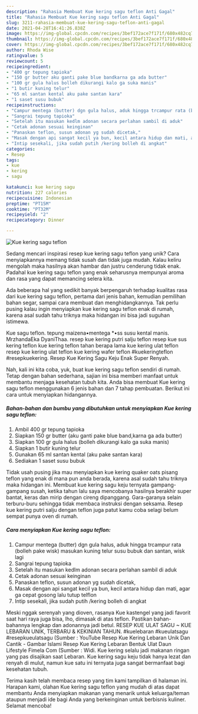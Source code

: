 ```yaml
---
description: "Rahasia Membuat Kue kering sagu teflon Anti Gagal"
title: "Rahasia Membuat Kue kering sagu teflon Anti Gagal"
slug: 3211-rahasia-membuat-kue-kering-sagu-teflon-anti-gagal
date: 2021-04-28T16:41:26.838Z
image: https://img-global.cpcdn.com/recipes/3bef172ace7f171f/680x482cq70/kue-kering-sagu-teflon-foto-resep-utama.jpg
thumbnail: https://img-global.cpcdn.com/recipes/3bef172ace7f171f/680x482cq70/kue-kering-sagu-teflon-foto-resep-utama.jpg
cover: https://img-global.cpcdn.com/recipes/3bef172ace7f171f/680x482cq70/kue-kering-sagu-teflon-foto-resep-utama.jpg
author: Rhoda Wise
ratingvalue: 5
reviewcount: 5
recipeingredient:
- "400 gr tepung tapioka"
- "150 gr butter aku ganti pake blue bandkarna ga ada butter"
- "100 gr gula halus bolleh dikurangi kalo ga suka manis"
- "1 butir kuning telur"
- "65 ml santan kental aku pake santan kara"
- "1 saset susu bubuk"
recipeinstructions:
- "Campur mentega (butter) dgn gula halus, aduk hingga trcampur rata (bolleh pake wisk) masukan kuning telur susu bubuk dan santan, wisk lagi"
- "Sangrai tepung tapioka"
- "Setelah itu masukan kedlm adonan secara perlahan sambil di aduk"
- "Cetak adonan sesuai keinginan"
- "Panaskan teflon, susun adonan yg sudah dicetak,"
- "Masak dengan api sangat kecil ya bun, kecil antara hidup dan mati, agar ga cepat gosong lalu tutup telflon"
- "Intip sesekali, jika sudah putih /kering bolleh di angkat"
categories:
- Resep
tags:
- kue
- kering
- sagu

katakunci: kue kering sagu 
nutrition: 227 calories
recipecuisine: Indonesian
preptime: "PT15M"
cooktime: "PT32M"
recipeyield: "2"
recipecategory: Dinner

---
```



![Kue kering sagu teflon](https://img-global.cpcdn.com/recipes/3bef172ace7f171f/680x482cq70/kue-kering-sagu-teflon-foto-resep-utama.jpg)

Sedang mencari inspirasi resep kue kering sagu teflon yang unik? Cara menyiapkannya memang tidak susah dan tidak juga mudah. Kalau keliru mengolah maka hasilnya akan hambar dan justru cenderung tidak enak. Padahal kue kering sagu teflon yang enak seharusnya mempunyai aroma dan rasa yang dapat memancing selera kita.

Ada beberapa hal yang sedikit banyak berpengaruh terhadap kualitas rasa dari kue kering sagu teflon, pertama dari jenis bahan, kemudian pemilihan bahan segar, sampai cara membuat dan menghidangkannya. Tak perlu pusing kalau ingin menyiapkan kue kering sagu teflon enak di rumah, karena asal sudah tahu triknya maka hidangan ini bisa jadi suguhan istimewa.

Kue sagu teflon. tepung maizena•mentega *•ss susu kental manis. MrzhandaEka DyaniThaa. resep kue kering putri salju teflon resep kue sus kering teflon kue kering teflon tahan berapa lama kue kering ulat teflon resep kue kering ulat teflon kue kering wafer teflon #kuekeringteflon #resepkuekering. Resep Kue Kering Sagu Keju Enak Super Renyah.


Nah, kali ini kita coba, yuk, buat kue kering sagu teflon sendiri di rumah. Tetap dengan bahan sederhana, sajian ini bisa memberi manfaat untuk membantu menjaga kesehatan tubuh kita. Anda bisa membuat Kue kering sagu teflon menggunakan 6 jenis bahan dan 7 tahap pembuatan. Berikut ini cara untuk menyiapkan hidangannya.

<!--inarticleads1-->

##### Bahan-bahan dan bumbu yang dibutuhkan untuk menyiapkan Kue kering sagu teflon:

1. Ambil 400 gr tepung tapioka
1. Siapkan 150 gr butter (aku ganti pake blue band,karna ga ada butter)
1. Siapkan 100 gr gula halus (bolleh dikurangi kalo ga suka manis)
1. Siapkan 1 butir kuning telur
1. Gunakan 65 ml santan kental (aku pake santan kara)
1. Sediakan 1 saset susu bubuk


Tidak usah pusing jika mau menyiapkan kue kering quaker oats pisang teflon yang enak di mana pun anda berada, karena asal sudah tahu triknya maka hidangan ini. Membuat kue kering sagu keju ternyata gampang-gampang susah, ketika tahun lalu saya mencobanya hasilnya berakhir super bantat, keras dan mirip dengan cireng dipanggang. Gara-garanya selain terburu-buru sehingga tidak membaca instruksi dengan seksama. Resep kue kering putri salju dengan teflon juga patut kamu coba selagi belum sempat punya oven di rumah. 

<!--inarticleads2-->

##### Cara menyiapkan Kue kering sagu teflon:

1. Campur mentega (butter) dgn gula halus, aduk hingga trcampur rata (bolleh pake wisk) masukan kuning telur susu bubuk dan santan, wisk lagi
1. Sangrai tepung tapioka
1. Setelah itu masukan kedlm adonan secara perlahan sambil di aduk
1. Cetak adonan sesuai keinginan
1. Panaskan teflon, susun adonan yg sudah dicetak,
1. Masak dengan api sangat kecil ya bun, kecil antara hidup dan mati, agar ga cepat gosong lalu tutup telflon
1. Intip sesekali, jika sudah putih /kering bolleh di angkat


Meski nggak serenyah yang dioven, rasanya Kue kastengel yang jadi favorit saat hari raya juga bisa, lho, dimasak di atas teflon. Pastikan bahan-bahannya lengkap dan adonannya jadi betul. RESEP KUE ULAT SAGU ~ KUE LEBARAN UNIK, TERBARU &amp; KEKINIAN TAHUN. #kuelebaran #kueulatsagu #resepkueulatsagu (Sumber : YouTube Resep Kue Kering Lebaran Unik Dan Cantik - Gambar Islami Resep Kue Kering Lebaran Bentuk Ulat Daun Lifestyle Fimela Com (Sumber : Widi. Kue kering selalu jadi makanan ringan yang pas disajikan saat Lebaran. Kue kering sagu keju tidak hanya lezat dan renyah di mulut, namun kue satu ini ternyata juga sangat bermanfaat bagi kesehatan tubuh. 

Terima kasih telah membaca resep yang tim kami tampilkan di halaman ini. Harapan kami, olahan Kue kering sagu teflon yang mudah di atas dapat membantu Anda menyiapkan makanan yang menarik untuk keluarga/teman ataupun menjadi ide bagi Anda yang berkeinginan untuk berbisnis kuliner. Selamat mencoba!
